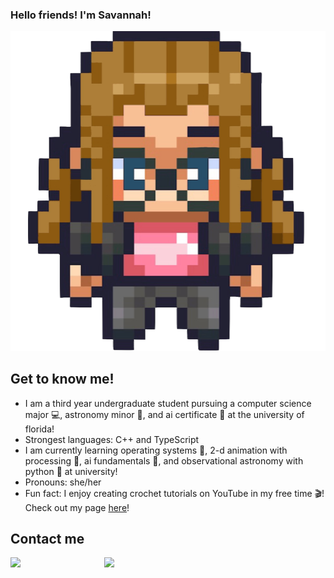 ### Hello friends! I'm Savannah! 

![Savannah's Avatar](/images/savannahAvatar.png)

## Get to know me!
- I am a third year undergraduate student pursuing a computer science major 💻, astronomy minor 💫, and ai certificate 🤖 at the university of florida!
- Strongest languages: C++ and TypeScript
- I am currently learning operating systems 👾, 2-d animation with processing 🎨, ai fundamentals 🤖, and observational astronomy with python 🌌 at university!
- Pronouns: she/her 
- Fun fact: I enjoy creating crochet tutorials on YouTube in my free time 🎬! Check out my page [here](https://www.youtube.com/@savannahfletcher)!

## Contact me
<a href="https://www.linkedin.com/in/savannah-fletcher-a56174251/">
<img align="left" src="https://user-images.githubusercontent.com/65576812/183569542-480ab1ee-9e98-4cd9-a60a-23919be2feb4.png" width="150px">
<a /> 

<a href="mailto:sfletcher7772@gmail.com">
<img src="https://user-images.githubusercontent.com/65576812/183569557-bc45c86d-c4d9-472d-b584-b025ffa7a39e.png" width="150px">
<a />
